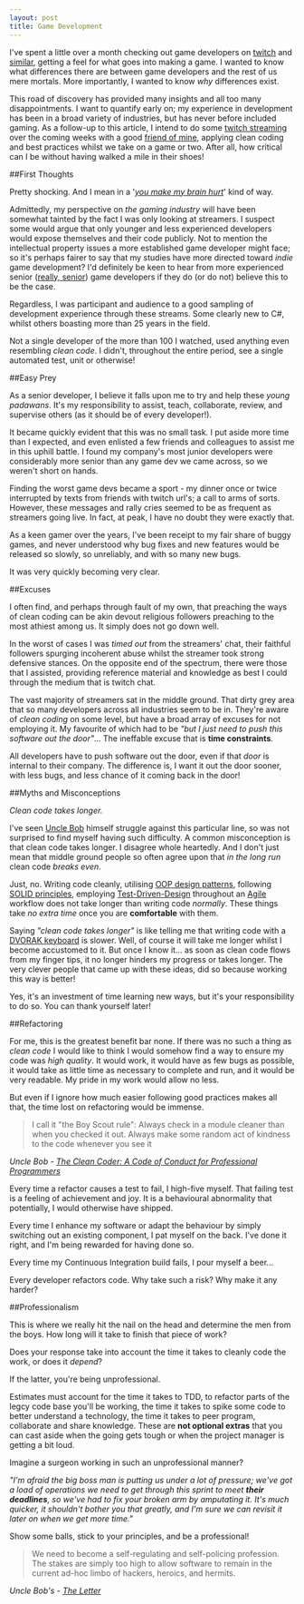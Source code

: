 ```yaml
---
layout: post
title: Game Development
---
```


I've spent a little over a month checking out game developers on [twitch](http://www.twitch.tv/directory/game/Game%20Development) and [similar](http://www.watchpeoplecode.com/), getting a feel for what goes into making a game. I wanted to know what differences there are between game developers and the rest of us mere mortals. More importantly, I wanted to know _why_ differences exist.

This road of discovery has provided many insights and all too many disappointments. I want to quantify early on; my experience in development has been in a broad variety of industries, but has never before included gaming. As a follow-up to this article, I intend to do some [twitch streaming] over the coming weeks with a good [friend of mine], applying clean coding and best practices whilst we take on a game or two. After all, how critical can I be without having walked a mile in their shoes!

##First Thoughts

Pretty shocking. And I mean in a '_[you make my brain hurt]_' kind of way.

Admittedly, my perspective on _the gaming industry_ will have been somewhat tainted by the fact I was only looking at streamers. I suspect some would argue that only younger and less experienced developers would expose themselves and their code publicly. Not to mention the intellectual property issues a more established game developer might face; so it's perhaps fairer to say that my studies have more directed toward _indie_ game development? I'd definitely be keen to hear from more experienced senior ([really, senior]) game developers if they do (or do not) believe this to be the case.

Regardless, I was participant and audience to a good sampling of development experience through these streams. Some clearly new to C#, whilst others boasting more than 25 years in the field.

Not a single developer of the more than 100 I watched, used anything even resembling _clean code_. I didn't, throughout the entire period, see a single automated test, unit or otherwise!

##Easy Prey

As a senior developer, I believe it falls upon me to try and help these _young padawans_. It's my responsibility to assist, teach, collaborate, review, and supervise others (as it should be of every developer!). 

It became quickly evident that this was no small task. I put aside more time than I expected, and even enlisted a few friends and colleagues to assist me in this uphill battle. I found my company's most junior developers were considerably more senior than any game dev we came across, so we weren't short on hands.

Finding the worst game devs became a sport - my dinner once or twice interrupted by texts from friends with twitch url's; a call to arms of sorts. However, these messages and rally cries seemed to be as frequent as streamers going live. In fact, at peak, I have no doubt they were exactly that.

As a keen gamer over the years, I've been receipt to my fair share of buggy games, and never understood why bug fixes and new features would be released so slowly, so unreliably, and with so many new bugs. 

It was very quickly becoming very clear.

##Excuses

I often find, and perhaps through fault of my own, that preaching the ways of clean coding can be akin devout religious followers preaching to the most athiest among us. It simply does not go down well.

In the worst of cases I was _timed out_ from the streamers' chat, their faithful followers spurging incoherent abuse whilst the streamer took strong defensive stances. On the opposite end of the spectrum, there were those that I assisted, providing reference material and knowledge as best I could through the medium that is twitch chat.

The vast majority of streamers sat in the middle ground. That dirty grey area that so many developers across all industries seem to be in. They're aware of _clean coding_ on some level, but have a broad array of excuses for not employing it. My favourite of which had to be _"but I just need to push this software out the door"_... The ineffable excuse that is **time constraints**.

All developers have to push software out the door, even if that _door_ is internal to their company. The difference is, I want it out the door sooner, with less bugs, and less chance of it coming back in the door!

##Myths and Misconceptions

_Clean code takes longer._

I've seen [Uncle Bob] himself struggle against this particular line, so was not surprised to find myself having such difficulty. A common misconception is that clean code takes longer. I disagree whole heartedly. And I don't just mean that middle ground people so often agree upon that _in the long run_ clean code _breaks even_.

Just, no. Writing code cleanly, utilising [OOP design patterns], following [SOLID principles], employing [Test-Driven-Design] throughout an [Agile] workflow does not take longer than writing code _normally_. These things take _no extra time_ once you are **comfortable** with them.

Saying _"clean code takes longer"_ is like telling me that writing code with a [DVORAK keyboard] is slower. Well, of course it will take me longer whilst I become accustomed to it. But once I know it... as soon as clean code flows from my finger tips, it no longer hinders my progress or takes longer. The very clever people that came up with these ideas, did so because working this way is better!  

Yes, it's an investment of time learning new ways, but it's your responsibility to do so. You can thank yourself later!

##Refactoring

For me, this is the greatest benefit bar none. If there was no such a thing as _clean code_ I would like to think I would somehow find a way to ensure my code was _high quality_. It would work, it would have as few bugs as possible, it would take as little time as necessary to complete and run, and it would be very readable. My pride in my work would allow no less.

But even if I ignore how much easier following good practices makes all that, the time lost on refactoring would be immense.

>I call it "the Boy Scout rule": Always check in a module cleaner than when you checked it out. Always make some random act of kindness to the code whenever you see it

_Uncle Bob - [The Clean Coder: A Code of Conduct for Professional Programmers]_

Every time a refactor causes a test to fail, I high-five myself. That failing test is a feeling of achievement and joy. It is a behavioural abnormality that potentially, I would otherwise have shipped.

Every time I enhance my software or adapt the behaviour by simply switching out an existing component, I pat myself on the back. I've done it right, and I'm being rewarded for having done so.

Every time my Continuous Integration build fails, I pour myself a beer...

Every developer refactors code. Why take such a risk?  Why make it any harder?

##Professionalism

This is where we really hit the nail on the head and determine the men from the boys. How long will it take to finish that piece of work?

Does your response take into account the time it takes to cleanly code the work, or does it _depend_?

If the latter, you're being unprofessional.

Estimates must account for the time it takes to TDD, to refactor parts of the legcy code base you'll be working, the time it takes to spike some code to better understand a technology, the time it takes to peer program, collaborate and share knowledge. These are **not optional extras** that you can cast aside when the going gets tough or when the project manager is getting a bit loud.

Imagine a surgeon working in such an unprofessional manner?

_"I'm afraid the big boss man is putting us under a lot of pressure; we've got a load of operations we need to get through this sprint to meet **their deadlines**, so we've had to fix your broken arm by amputating it. It's much quicker, it shouldn't bother you that greatly, and I'm sure we can revisit it later on when we get more time."_

Show some balls, stick to your principles, and be a professional!

> We need to become a self-regulating and self-policing profession. The stakes are simply too high to allow software to remain in the current ad-hoc limbo of hackers, heroics, and hermits.

_Uncle Bob's - [The Letter]_

  [twitch streaming]: http://www.twitch.tv/smudge202
  [friend of mine]: http://www.twitch.tv/herecydev
  [you make my brain hurt]: http://img.pandawhale.com/post-37094-Tom-Cruise-WHAT-gif-Oblivion-I-wDog.gif
  [really, senior]: http://blog.devbot.net/senior/
  [Uncle Bob]: http://blog.8thlight.com/uncle-bob/archive.html
  [OOP design patterns]: http://www.oodesign.com/
  [SOLID principles]: http://en.wikipedia.org/wiki/SOLID_(object-oriented_design)
  [Test-Driven-Design]: http://en.wikipedia.org/wiki/Test-driven_development
  [Agile]: http://en.wikipedia.org/wiki/Agile_software_development
  [DVORAK keyboard]: http://workawesome.com/productivity/dvorak-keyboard-layout/
  [The Letter]: http://blog.8thlight.com/uncle-bob/2012/01/12/The-Letter.html
  [The Clean Coder: A Code of Conduct for Professional Programmers]: http://www.amazon.co.uk/The-Clean-Coder-Professional-Programmers/dp/0137081073
